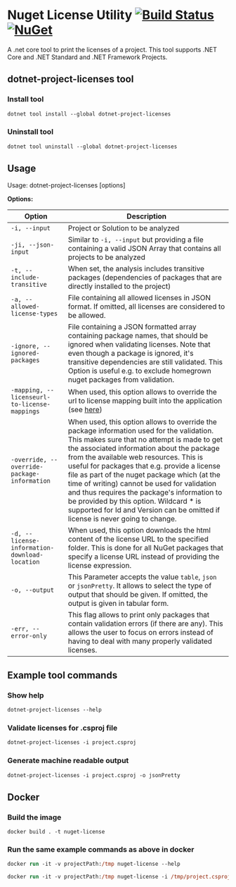 # Nuget License Utility [![Build Status](https://travis-ci.com/tomchavakis/nuget-license.svg?branch=develop)](https://travis-ci.com/tomchavakis/nuget-license.svg?branch=develop) [![NuGet](https://img.shields.io/nuget/v/dotnet-project-licenses.svg)](https://www.nuget.org/packages/dotnet-project-licenses)

A .net core tool to print the licenses of a project. This tool supports .NET Core and .NET Standard and .NET Framework
Projects.

## dotnet-project-licenses tool

### Install tool

```ps
dotnet tool install --global dotnet-project-licenses

```

### Uninstall tool

```ps
dotnet tool uninstall --global dotnet-project-licenses
```

## Usage

Usage: dotnet-project-licenses [options]

**Options:**

| Option                                        | Description                                                                                                                                                                                                                                                                                                                                                                                                                                                                                                                                               |
|-----------------------------------------------|-----------------------------------------------------------------------------------------------------------------------------------------------------------------------------------------------------------------------------------------------------------------------------------------------------------------------------------------------------------------------------------------------------------------------------------------------------------------------------------------------------------------------------------------------------------|
| `-i, --input`                                 | Project or Solution to be analyzed                                                                                                                                                                                                                                                                                                                                                                                                                                                                                                                        |
| `-ji, --json-input`                           | Similar to `-i, --input` but providing a file containing a valid JSON Array that contains all projects to be analyzed                                                                                                                                                                                                                                                                                                                                                                                                                                     |
| `-t, --include-transitive`                    | When set, the analysis includes transitive packages (dependencies of packages that are directly installed to the project)                                                                                                                                                                                                                                                                                                                                                                                                                                 |
| `-a, --allowed-license-types`                 | File containing all allowed licenses in JSON format. If omitted, all licenses are considered to be allowed.                                                                                                                                                                                                                                                                                                                                                                                                                                               |
| `-ignore, --ignored-packages`                 | File containing a JSON formatted array containing package names, that should be ignored when validating licenses. Note that even though a package is ignored, it's transitive dependencies are still validated. This Option is useful e.g. to exclude homegrown nuget packages from validation.                                                                                                                                                                                                                                                           |
| `-mapping, --licenseurl-to-license-mappings`  | When used, this option allows to override the url to license mapping built into the application (see [here](src/NuGetUtility/LicenseValidator/UrlToLicenseMapping.cs))                                                                                                                                                                                                                                                                                                                                                                                    |
| `-override, --override-package-information`   | When used, this option allows to override the package information used for the validation. This makes sure that no attempt is made to get the associated information about the package from the available web resources. This is useful for packages that e.g. provide a license file as part of the nuget package which (at the time of writing) cannot be used for validation and thus requires the package's information to be provided by this option. Wildcard * is supported for Id and Version can be omitted if license is never going to change. |
| `-d, --license-information-download-location` | When used, this option downloads the html content of the license URL to the specified folder. This is done for all NuGet packages that specify a license URL instead of providing the license expression.                                                                                                                                                                                                                                                                                                                                                 |
| `-o, --output`                                | This Parameter accepts the value `table`, `json` or `jsonPretty`. It allows to select the type of output that should be given. If omitted, the output is given in tabular form.                                                                                                                                                                                                                                                                                                                                                                           |
| `-err, --error-only`                          | This flag allows to print only packages that contain validation errors (if there are any). This allows the user to focus on errors instead of having to deal with many properly validated licenses.                                                                                                                                                                                                                                                                                                                                                       |

## Example tool commands

### Show help

```ps
dotnet-project-licenses --help
```

### Validate licenses for .csproj file

```ps
dotnet-project-licenses -i project.csproj
```

### Generate machine readable output

```ps
dotnet-project-licenses -i project.csproj -o jsonPretty
```

## Docker

### Build the image

```
docker build . -t nuget-license
```

### Run the same example commands as above in docker

```ps
docker run -it -v projectPath:/tmp nuget-license --help
```

```ps
docker run -it -v projectPath:/tmp nuget-license -i /tmp/project.csproj
```

